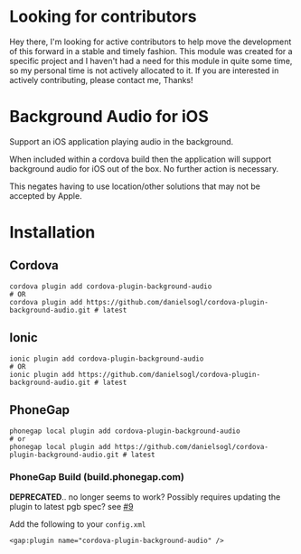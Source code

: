# Looking for contributors

Hey there, I'm looking for active contributors to help move the development of this forward in a stable and timely fashion. This module was created for a specific project and I haven't had a need for this module in quite some time, so my personal time is not actively allocated to it. If you are interested in actively contributing, please contact me, Thanks!

# Background Audio for iOS

Support an iOS application playing audio in the background.

When included within a cordova build then the application will support background audio for iOS
out of the box. No further action is necessary.

This negates having to use location/other solutions that may not be accepted by Apple.

# Installation

## Cordova

    cordova plugin add cordova-plugin-background-audio
    # OR
    cordova plugin add https://github.com/danielsogl/cordova-plugin-background-audio.git # latest

## Ionic

    ionic plugin add cordova-plugin-background-audio
    # OR
    ionic plugin add https://github.com/danielsogl/cordova-plugin-background-audio.git # latest

## PhoneGap

    phonegap local plugin add cordova-plugin-background-audio
    # or
    phonegap local plugin add https://github.com/danielsogl/cordova-plugin-background-audio.git # latest

### PhoneGap Build (build.phonegap.com)

**DEPRECATED**.. no longer seems to work? Possibly requires updating the plugin to latest pgb spec?
see [#9](/../../issues/9)

Add the following to your `config.xml`

    <gap:plugin name="cordova-plugin-background-audio" />
